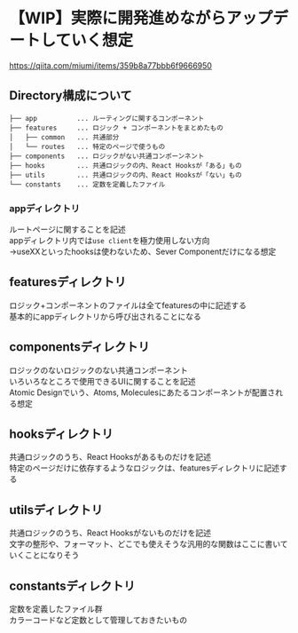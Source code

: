 # 【WIP】実際に開発進めながらアップデートしていく想定

https://qiita.com/miumi/items/359b8a77bbb6f9666950

## Directory構成について

```
├── app          ... ルーティングに関するコンポーネント
├── features     ... ロジック + コンポーネントをまとめたもの
│   ├── common   ... 共通部分
│   └── routes   ... 特定のページで使うもの
├── components   ... ロジックがない共通コンポーンネント
├── hooks        ... 共通ロジックの内、React Hooksが「ある」もの
├── utils        ... 共通ロジックの内、React Hooksが「ない」もの
└── constants    ... 定数を定義したファイル
```

### appディレクトリ

ルートページに関することを記述<br>
appディレクトリ内では`use client`を極力使用しない方向<br>
→useXXといったhooksは使わないため、Sever Componentだけになる想定

## featuresディレクトリ

ロジック+コンポーネントのファイルは全てfeaturesの中に記述する<br>
基本的にappディレクトリから呼び出されることになる

## componentsディレクトリ

ロジックのないロジックのない共通コンポーネント<br>
いろいろなところで使用できるUIに関することを記述<br>
Atomic Designでいう、Atoms, Moleculesにあたるコンポーネントが配置される想定

## hooksディレクトリ

共通ロジックのうち、React Hooksがあるものだけを記述<br>
特定のページだけに依存するようなロジックは、featuresディレクトリに記述する

## utilsディレクトリ

共通ロジックのうち、React Hooksがないものだけを記述<br>
文字の整形や、フォーマット、どこでも使えそうな汎用的な関数はここに書いていくことになりそう

## constantsディレクトリ

定数を定義したファイル群<br>
カラーコードなど定数として管理しておきたいもの
